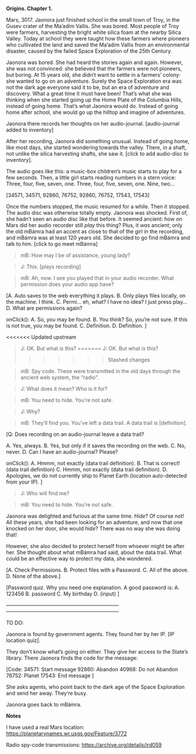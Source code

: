 **Origins. Chapter 1.**

Mars, 3017. Jaonora just finished school in the small town of Troy, in the Gusev crater of the Ma’adim Vallis. She was bored. Most people of Troy were farmers, harvesting the bright white silica foam at the nearby Silica Valley. Today at school they were taught how these farmers where pioneers who cultivated the land and saved the Ma’adim Vallis from an environmental disaster, caused by the failed Space Exploration of the 25th Century.

Jaonora was bored. She had heard the stories again and again. However, she was not convinced: she believed that the farmers were not pioneers, but boring. At 15 years old, she didn’t want to settle in a farmers’ colony: she wanted to go on an adventure. Surely the Space Exploration era was not the dark age everyone said it to be, but an era of adventure and discovery. What a great time it must have been! That’s what she was thinking when she started going up the Home Plate of the Columbia Hills, instead of going home. That’s what Jaonora would do. Instead of going home after school, she would go up the hilltop and imagine of adventures.

Jaonora there records her thoughts on her audio-journal. [audio-journal added to inventory]

After her recording, Jaonora did something unusual. Instead of going home, like most days, she started wondering towards the valley. There, in a shaft, not unlike the silica harvesting shafts, she saw it. [click to add audio-disc to inventory].

The audio goes like this: a music-box children’s music starts to play for a few seconds. Then, a little girl starts reading numbers in a stern voice: Three, four, five, seven, one. Three, four, five, seven, one. Nine, two…

[34571, 34571, 92860, 76752, 92860, 76752, 17543, 17543]

Once the numbers stopped, the music resumed for a while. Then it stopped. The audio disc was otherwise totally empty. Jaonora was shocked. First of, she hadn’t seen an audio disc like that before. It seemed ancient: how on Mars did her audio recorder still _play_ this thing? Plus, it _was_ ancient; only the old mBámra had an accent as close to that of the girl in the recording, and mBámra was at least 120 years old. She decided to go find mBámra and talk to him. [click to go meet mBámra]

> mB: How may I be of assistance, young lady?

> J: This. [plays recording]

> mB: Ah, now. I see you played that in your audio recorder. What permission does your audio app have?

[A. Auto saves to the web everything it plays.
B. Only plays files locally, on the machine. I think.
C. Permi… eh, what? I have no idea? I just press play…
D. What are permissions again?

onClick():
A. So, you may be found. B. You think? So, you’re not sure. If this is not true, you may be found. C. Definition. D. Definition.
]

<<<<<<< Updated upstream
> J: OK. But what _is_ this?
=======
J: OK. But what _is_ this?
>>>>>>> Stashed changes

> mB: Spy code. These were transmitted in the old days through the ancient web system, the “radio”.

> J: What does it mean? Who is it for?

> mB: You need to hide. You’re not safe.

> J: Why?

> mB: They’ll find you. You’ve left a data trail. A data trail is [definition].

[Q: Does recording on an audio-journal leave a data trail?

A. Yes, always. B. Yes, but only if it saves the recording on the web. C. No, never. D. Can I have an audio-journal? Please?

onClick():
A. Hmmm, not exactly (data trail definition). B. That is correct! (data trail definition) C. Hmmm, not exactly (data trail definition). D. Apologies, we do not currently ship to Planet Earth (location auto-detected from your IP). ]

> J: Who will find me?

> mB: You need to hide. You’re not safe.

Jaonora was delighted and furious at the same time. _Hide_? Of course not! All these years, she had been looking for an adventure, and now that one knocked on her door, she would _hide_? There was no way she was doing that!

However, she also decided to protect herself from whoever might be after her. She thought about what mBámra had said, about the data trail. What could be an effective way to protect my data, she wondered.

[A. Check Permissions. B. Protect files with a Password. C. All of the above. D. None of the above.]

[Password quiz. Why you need one explanation.
A good password is:
A. 123456 B. password C. My birthday D. (input) ]

—————————————————————— ——————————————————————

TO DO:

Jaonora is found by government agents. They found her by her IP. [IP location quiz].

They don’t know what’s going on either. They give her access to the State’s library. There Jaonora finds the code for the message:

[Code:
34571: Start message
92860: Abandon
40968: Do not Abandon
76752: Planet
17543: End message ]

She asks agents, who point back to the dark age of the Space Exploration and send her away. They’re busy.

Jaonora goes back to mBámra.

**Notes**

I have used a real Mars location: https://planetarynames.wr.usgs.gov/Feature/3772

Radio spy-code transmissions: https://archive.org/details/ird059
